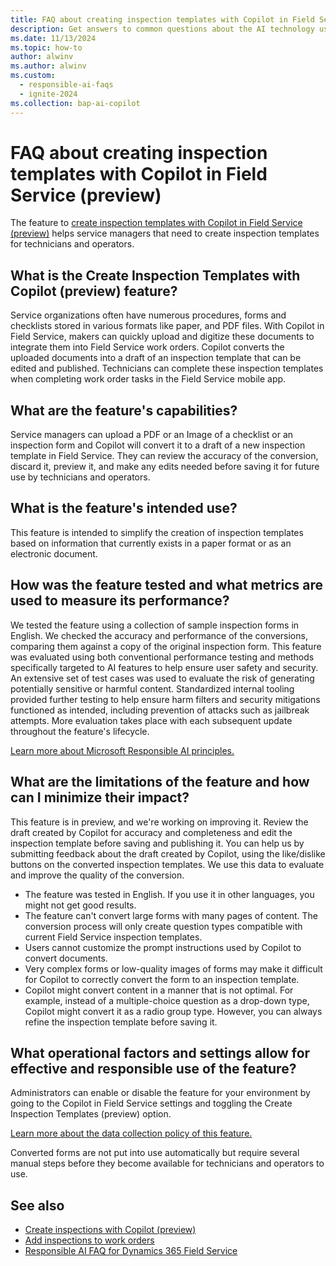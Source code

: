 ```yaml
---
title: FAQ about creating inspection templates with Copilot in Field Service (preview)
description: Get answers to common questions about the AI technology used to create inspection templates with Copilot, details about how the AI is used, how it was tested and evaluated, and any specific limitations.
ms.date: 11/13/2024
ms.topic: how-to
author: alwinv
ms.author: alwinv
ms.custom: 
  - responsible-ai-faqs
  - ignite-2024
ms.collection: bap-ai-copilot 
---
```


# FAQ about creating inspection templates with Copilot in Field Service (preview)

The feature to [create inspection templates with Copilot in Field Service (preview)](inspections-copilot.md) helps service managers that need to create inspection templates for technicians and operators.

## What is the Create Inspection Templates with Copilot (preview) feature?

Service organizations often have numerous procedures, forms and checklists stored in various formats like paper, and PDF files. With Copilot in Field Service, makers can quickly upload and digitize these documents to integrate them into Field Service work orders.
Copilot converts the uploaded documents into a draft of an inspection template that can be edited and published. Technicians can complete these inspection templates when completing work order tasks in the Field Service mobile app.

## What are the feature's capabilities?

Service managers can upload a PDF or an Image of a checklist or an inspection form and Copilot will convert it to a draft of a new inspection template in Field Service. They can review the accuracy of the conversion, discard it, preview it, and make any edits needed before saving it for future use by technicians and operators.

## What is the feature's intended use?

This feature is intended to simplify the creation of inspection templates based on information that currently exists in a paper format or as an electronic document.

## How was the feature tested and what metrics are used to measure its performance?

We tested the feature using a collection of sample inspection forms in English. We checked the accuracy and performance of the conversions, comparing them against a copy of the original inspection form.
This feature was evaluated using both conventional performance testing and methods specifically targeted to AI features to help ensure user safety and security. An extensive set of test cases was used to evaluate the risk of generating potentially sensitive or harmful content. Standardized internal tooling provided further testing to help ensure harm filters and security mitigations functioned as intended, including prevention of attacks such as jailbreak attempts. More evaluation takes place with each subsequent update throughout the feature's lifecycle. 

[Learn more about Microsoft Responsible AI principles.](https://www.microsoft.com/ai/responsible-ai)

## What are the limitations of the feature and how can I minimize their impact?

This feature is in preview, and we're working on improving it. Review the draft created by Copilot for accuracy and completeness and edit the inspection template before saving and publishing it. You can help us by submitting feedback about the draft created by Copilot, using the like/dislike buttons on the converted inspection templates. We use this data to evaluate and improve the quality of the conversion.

- The feature was tested in English. If you use it in other languages, you might not get good results.  
- The feature can't convert large forms with many pages of content. The conversion process will only create question types compatible with current Field Service inspection templates.
- Users cannot customize the prompt instructions used by Copilot to convert documents.
- Very complex forms or low-quality images of forms may make it difficult for Copilot to correctly convert the form to an inspection template.
- Copilot might convert content in a manner that is not optimal. For example, instead of a multiple-choice question as a drop-down type, Copilot might convert it as a radio group type. However, you can always refine the inspection template before saving it. 

## What operational factors and settings allow for effective and responsible use of the feature?

Administrators can enable or disable the feature for your environment by going to the Copilot in Field Service settings and toggling the Create Inspection Templates  (preview) option.

[Learn more about the data collection policy of this feature.](/dynamics365/faqs-copilot-data-security-privacy)

Converted forms are not put into use automatically but require several manual steps before they become available for technicians and operators to use.

## See also

- [Create inspections with Copilot (preview)](inspections-copilot.md)
- [Add inspections to work orders](inspections.md)
- [Responsible AI FAQ for Dynamics 365 Field Service](responsible-ai-overview.md)
